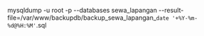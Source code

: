 mysqldump -u root -p --databases sewa_lapangan --result-file=/var/www/backupdb/backup_sewa_lapangan_`date '+%Y-%m-%d@%H:%M'`.sql